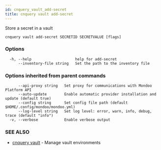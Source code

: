 ```yaml
---
id: cnquery_vault_add-secret
title: cnquery vault add-secret
---
```


Store a secret in a vault

```
cnquery vault add-secret SECRETID SECRETVALUE [flags]
```

### Options

```
  -h, --help                    help for add-secret
      --inventory-file string   Set the path to the inventory file
```

### Options inherited from parent commands

```
      --api-proxy string   Set proxy for communications with Mondoo Platform API
      --auto-update        Enable automatic provider installation and update (default true)
      --config string      Set config file path (default $HOME/.config/mondoo/mondoo.yml)
      --log-level string   Set log level: error, warn, info, debug, trace (default "info")
  -v, --verbose            Enable verbose output
```

### SEE ALSO

- [cnquery vault](cnquery_vault.md) - Manage vault environments
